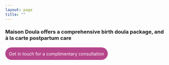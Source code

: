 ```yaml
---
layout: page
title: ""
---
```


### Maison Doula offers a comprehensive birth doula package, and à la carte postpartum care


<a href="https://kinshipdoula.ca/contact/)" class="button">Get in touch for a complimentary consultation</a>

<style>  
a.button {
    -webkit-appearance: button;
    -moz-appearance: button;
    appearance: button;
    outline: none;
    color: white;
    background-color: #B6468C;
    border-radius: 20px;
    padding: 0.75em;
    margin: 0.25em 0 0 0;
    border: 1px solid transparent;
    height: auto;
    text-decoration: none;
    display: inline-block;
}
</style>
